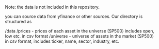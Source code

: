 Note: the data is not included in this repository.

you can source data from yfinance or other sources. Our directory is structured as 

/data
    /prices - prices of each asset in the universe (SP500) includes open, low etc. in csv format
    /universe - universe of assets in the market (SP500) in csv format, includes ticker, name, sector, industry, etc. 


